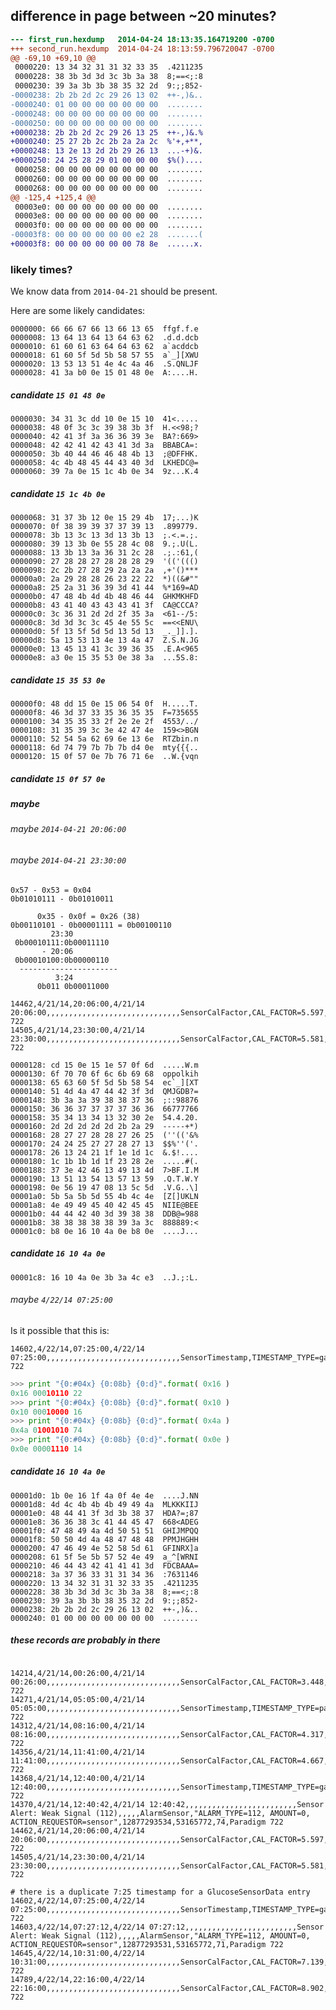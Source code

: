 ## difference in page between ~20 minutes?

```diff
--- first_run.hexdump	2014-04-24 18:13:35.164719200 -0700
+++ second_run.hexdump	2014-04-24 18:13:59.796720047 -0700
@@ -69,10 +69,10 @@
 0000220: 13 34 32 31 31 32 33 35  .4211235
 0000228: 38 3b 3d 3d 3c 3b 3a 38  8;==<;:8
 0000230: 39 3a 3b 3b 38 35 32 2d  9:;;852-
-0000238: 2b 2b 2d 2c 29 26 13 02  ++-,)&..
-0000240: 01 00 00 00 00 00 00 00  ........
-0000248: 00 00 00 00 00 00 00 00  ........
-0000250: 00 00 00 00 00 00 00 00  ........
+0000238: 2b 2b 2d 2c 29 26 13 25  ++-,)&.%
+0000240: 25 27 2b 2c 2b 2a 2a 2c  %'+,+**,
+0000248: 13 2e 13 2d 2b 29 26 13  ...-+)&.
+0000250: 24 25 28 29 01 00 00 00  $%()....
 0000258: 00 00 00 00 00 00 00 00  ........
 0000260: 00 00 00 00 00 00 00 00  ........
 0000268: 00 00 00 00 00 00 00 00  ........
@@ -125,4 +125,4 @@
 00003e0: 00 00 00 00 00 00 00 00  ........
 00003e8: 00 00 00 00 00 00 00 00  ........
 00003f0: 00 00 00 00 00 00 00 00  ........
-00003f8: 00 00 00 00 00 00 e2 28  .......(
+00003f8: 00 00 00 00 00 00 78 8e  ......x.
```

### likely times?

We know data from `2014-04-21` should be present.

Here are some likely candidates:


    0000000: 66 66 67 66 13 66 13 65  ffgf.f.e
    0000008: 13 64 13 64 13 64 63 62  .d.d.dcb
    0000010: 61 60 61 63 64 64 63 62  a`acddcb
    0000018: 61 60 5f 5d 5b 58 57 55  a`_][XWU
    0000020: 13 53 13 51 4e 4c 4a 46  .S.QNLJF
    0000028: 41 3a b0 0e 15 01 48 0e  A:....H.

##### candidate `15 01 48 0e`

    0000030: 34 31 3c dd 10 0e 15 10  41<.....
    0000038: 48 0f 3c 3c 39 38 3b 3f  H.<<98;?
    0000040: 42 41 3f 3a 36 36 39 3e  BA?:669>
    0000048: 42 42 41 42 43 41 3d 3a  BBABCA=:
    0000050: 3b 40 44 46 46 48 4b 13  ;@DFFHK.
    0000058: 4c 4b 48 45 44 43 40 3d  LKHEDC@=
    0000060: 39 7a 0e 15 1c 4b 0e 34  9z...K.4

##### candidate `15 1c 4b 0e`

    0000068: 31 37 3b 12 0e 15 29 4b  17;...)K
    0000070: 0f 38 39 39 37 37 39 13  .899779.
    0000078: 3b 13 3c 13 3d 13 3b 13  ;.<.=.;.
    0000080: 39 13 3b 0e 55 28 4c 08  9.;.U(L.
    0000088: 13 3b 13 3a 36 31 2c 28  .;.:61,(
    0000090: 27 28 28 27 28 28 28 29  '(('((()
    0000098: 2c 2b 27 28 29 2a 2a 2a  ,+'()***
    00000a0: 2a 29 28 28 26 23 22 22  *)((&#""
    00000a8: 25 2a 31 36 39 3d 41 44  %*169=AD
    00000b0: 47 48 4b 4d 4b 48 46 44  GHKMKHFD
    00000b8: 43 41 40 43 43 43 41 3f  CA@CCCA?
    00000c0: 3c 36 31 2d 2d 2f 35 3a  <61--/5:
    00000c8: 3d 3d 3c 3c 45 4e 55 5c  ==<<ENU\
    00000d0: 5f 13 5f 5d 5d 13 5d 13  _._]].].
    00000d8: 5a 13 53 13 4e 13 4a 47  Z.S.N.JG
    00000e0: 13 45 13 41 3c 39 36 35  .E.A<965
    00000e8: a3 0e 15 35 53 0e 38 3a  ...5S.8:

##### candidate `15 35 53 0e`

    00000f0: 48 dd 15 0e 15 06 54 0f  H.....T.
    00000f8: 46 3d 37 33 35 36 35 35  F=735655
    0000100: 34 35 35 33 2f 2e 2e 2f  4553/../
    0000108: 31 35 39 3c 3e 42 47 4e  159<>BGN
    0000110: 52 54 5a 62 69 6e 13 6e  RTZbin.n
    0000118: 6d 74 79 7b 7b 7b d4 0e  mty{{{..
    0000120: 15 0f 57 0e 7b 76 71 6e  ..W.{vqn

##### candidate `15 0f 57 0e`

##### maybe
###### maybe `2014-04-21 20:06:00`
###### maybe `2014-04-21 23:30:00`
```
0x57 - 0x53 = 0x04
0b01010111 - 0b01010011

      0x35 - 0x0f = 0x26 (38)
0b00110101 - 0b00001111 = 0b00100110
         23:30
 0b00010111:0b00011110
       - 20:06
 0b00010100:0b00000110
  ----------------------
          3:24
      0b011 0b00011000
```
```csv
14462,4/21/14,20:06:00,4/21/14 20:06:00,,,,,,,,,,,,,,,,,,,,,,,,,,,,,,SensorCalFactor,CAL_FACTOR=5.597,12877294045,53165772,592,Paradigm 722
14505,4/21/14,23:30:00,4/21/14 23:30:00,,,,,,,,,,,,,,,,,,,,,,,,,,,,,,SensorCalFactor,CAL_FACTOR=5.581,12877294002,53165772,549,Paradigm 722
```

    0000128: cd 15 0e 15 1e 57 0f 6d  .....W.m
    0000130: 6f 70 70 6f 6c 6b 69 68  oppolkih
    0000138: 65 63 60 5f 5d 5b 58 54  ec`_][XT
    0000140: 51 4d 4a 47 44 42 3f 3d  QMJGDB?=
    0000148: 3b 3a 3a 39 38 38 37 36  ;::98876
    0000150: 36 36 37 37 37 37 36 36  66777766
    0000158: 35 34 13 34 13 32 30 2e  54.4.20.
    0000160: 2d 2d 2d 2d 2d 2b 2a 29  -----+*)
    0000168: 28 27 27 28 28 27 26 25  (''(('&%
    0000170: 24 24 25 27 27 28 27 13  $$%''('.
    0000178: 26 13 24 21 1f 1e 1d 1c  &.$!....
    0000180: 1c 1b 1b 1d 1f 23 28 2e  .....#(.
    0000188: 37 3e 42 46 13 49 13 4d  7>BF.I.M
    0000190: 13 51 13 54 13 57 13 59  .Q.T.W.Y
    0000198: 0e 56 19 47 08 13 5c 5d  .V.G..\]
    00001a0: 5b 5a 5b 5d 55 4b 4c 4e  [Z[]UKLN
    00001a8: 4e 49 49 45 40 42 45 45  NIIE@BEE
    00001b0: 44 44 42 40 3d 39 38 38  DDB@=988
    00001b8: 38 38 38 38 38 39 3a 3c  888889:<
    00001c0: b8 0e 16 10 4a 0e b8 0e  ....J...

##### candidate `16 10 4a 0e`

    00001c8: 16 10 4a 0e 3b 3a 4c e3  ..J.;:L.

###### maybe `4/22/14 07:25:00`
Is it possible that this is:

```csv
14602,4/22/14,07:25:00,4/22/14 07:25:00,,,,,,,,,,,,,,,,,,,,,,,,,,,,,,SensorTimestamp,TIMESTAMP_TYPE=gap,12877293906,53165772,453,Paradigm 722

```
```python
>>> print "{0:#04x} {0:08b} {0:d}".format( 0x16 )
0x16 00010110 22
>>> print "{0:#04x} {0:08b} {0:d}".format( 0x10 )
0x10 00010000 16
>>> print "{0:#04x} {0:08b} {0:d}".format( 0x4a )
0x4a 01001010 74
>>> print "{0:#04x} {0:08b} {0:d}".format( 0x0e )
0x0e 00001110 14
```


##### candidate `16 10 4a 0e`

    00001d0: 1b 0e 16 1f 4a 0f 4e 4e  ....J.NN
    00001d8: 4d 4c 4b 4b 4b 49 49 4a  MLKKKIIJ
    00001e0: 48 44 41 3f 3d 3b 38 37  HDA?=;87
    00001e8: 36 36 38 3c 41 44 45 47  668<ADEG
    00001f0: 47 48 49 4a 4d 50 51 51  GHIJMPQQ
    00001f8: 50 50 4d 4a 48 47 48 48  PPMJHGHH
    0000200: 47 46 49 4e 52 58 5d 61  GFINRX]a
    0000208: 61 5f 5e 5b 57 52 4e 49  a_^[WRNI
    0000210: 46 44 43 42 41 41 41 3d  FDCBAAA=
    0000218: 3a 37 36 33 31 31 34 36  :7631146
    0000220: 13 34 32 31 31 32 33 35  .4211235
    0000228: 38 3b 3d 3d 3c 3b 3a 38  8;==<;:8
    0000230: 39 3a 3b 3b 38 35 32 2d  9:;;852-
    0000238: 2b 2b 2d 2c 29 26 13 02  ++-,)&..
    0000240: 01 00 00 00 00 00 00 00  ........


##### these records are probably in there
```csv

14214,4/21/14,00:26:00,4/21/14 00:26:00,,,,,,,,,,,,,,,,,,,,,,,,,,,,,,SensorCalFactor,CAL_FACTOR=3.448,12877294289,53165772,836,Paradigm 722
14271,4/21/14,05:05:00,4/21/14 05:05:00,,,,,,,,,,,,,,,,,,,,,,,,,,,,,,SensorTimestamp,TIMESTAMP_TYPE=page_end,12877294232,53165772,779,Paradigm 722
14312,4/21/14,08:16:00,4/21/14 08:16:00,,,,,,,,,,,,,,,,,,,,,,,,,,,,,,SensorCalFactor,CAL_FACTOR=4.317,12877294192,53165772,739,Paradigm 722
14356,4/21/14,11:41:00,4/21/14 11:41:00,,,,,,,,,,,,,,,,,,,,,,,,,,,,,,SensorCalFactor,CAL_FACTOR=4.667,12877294149,53165772,696,Paradigm 722
14368,4/21/14,12:40:00,4/21/14 12:40:00,,,,,,,,,,,,,,,,,,,,,,,,,,,,,,SensorTimestamp,TIMESTAMP_TYPE=gap,12877294136,53165772,683,Paradigm 722
14370,4/21/14,12:40:42,4/21/14 12:40:42,,,,,,,,,,,,,,,,,,,,,,,,,Sensor Alert: Weak Signal (112),,,,,AlarmSensor,"ALARM_TYPE=112, AMOUNT=0, ACTION_REQUESTOR=sensor",12877293534,53165772,74,Paradigm 722
14462,4/21/14,20:06:00,4/21/14 20:06:00,,,,,,,,,,,,,,,,,,,,,,,,,,,,,,SensorCalFactor,CAL_FACTOR=5.597,12877294045,53165772,592,Paradigm 722
14505,4/21/14,23:30:00,4/21/14 23:30:00,,,,,,,,,,,,,,,,,,,,,,,,,,,,,,SensorCalFactor,CAL_FACTOR=5.581,12877294002,53165772,549,Paradigm 722

# there is a duplicate 7:25 timestamp for a GlucoseSensorData entry
14602,4/22/14,07:25:00,4/22/14 07:25:00,,,,,,,,,,,,,,,,,,,,,,,,,,,,,,SensorTimestamp,TIMESTAMP_TYPE=gap,12877293906,53165772,453,Paradigm 722
14603,4/22/14,07:27:12,4/22/14 07:27:12,,,,,,,,,,,,,,,,,,,,,,,,,Sensor Alert: Weak Signal (112),,,,,AlarmSensor,"ALARM_TYPE=112, AMOUNT=0, ACTION_REQUESTOR=sensor",12877293531,53165772,71,Paradigm 722
14645,4/22/14,10:31:00,4/22/14 10:31:00,,,,,,,,,,,,,,,,,,,,,,,,,,,,,,SensorCalFactor,CAL_FACTOR=7.139,12877293866,53165772,413,Paradigm 722
14789,4/22/14,22:16:00,4/22/14 22:16:00,,,,,,,,,,,,,,,,,,,,,,,,,,,,,,SensorCalFactor,CAL_FACTOR=8.902,12877293723,53165772,270,Paradigm 722
```

